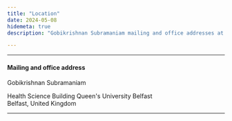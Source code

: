 ```yaml
---
title: "Location"
date: 2024-05-08
hidemeta: true
description: "Gobikrishnan Subramaniam mailing and office addresses at Health Sciences Building"

---
```


---

#### Mailing and office address

Gobikrishnan Subramaniam

Health Science Building
Queen's University Belfast  
Belfast, United Kingdom

---
